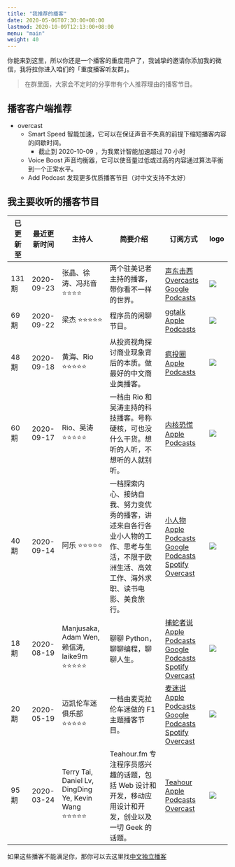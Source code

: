 ```yaml
---
title: "我推荐的播客"
date: 2020-05-06T07:30:00+08:00
lastmod: 2020-10-09T12:13:00+08:00
menu: "main"
weight: 40
---
```


你能来到这里，所以你还是一个播客的重度用户了，我诚挚的邀请你添加我的微信，我将拉你进入咱们的「重度播客听友群」。
>在群里面，大家会不定时的分享带有个人推荐理由的播客节目。

## 播客客户端推荐

+ overcast
  - Smart Speed 智能加速，它可以在保证声音不失真的前提下缩短播客内容的间歇时间。
    - 截止到 2020-10-09 ，为我累计智能加速超过 70 小时
  - Voice Boost 声音均衡器，它可以使音量过低或过高的内容通过算法平衡到一个正常水平。
  - Add Podcast 发现更多优质播客节目（对中文支持不太好）

## 我主要收听的播客节目

| 已更新至 | 最近更新时间 | 主持人 | 简要介绍 | 订阅方式 | logo |
| ---- | ---- | ---- | ---- | ---- | ---- |
|  131 期 | 2020-09-23 | 张晶、徐涛、冯兆音 ⭐⭐⭐⭐ | 两个驻美记者主持的播客，带你看不一样的世界。| [声东击西](http://www.etw.fm/rss) [Overcasts](https://overcast.fm/itunes1183662640) [Google Podcasts](https://playmusic.app.goo.gl/?ibi=com.google.PlayMusic&amp;isi=691797987&amp;ius=googleplaymusic&amp;apn=com.google.android.music&amp;link=https://play.google.com/music/m/Iwcjdodn4rhxotwfgn7xbihww2e?t%3D%25E5%25A3%25B0%25E4%25B8%259C%25E5%2587%25BB%25E8%25A5%25BF%26pcampaignid%3DMKT-na-all-co-pr-mu-pod-16) | [![](https://assets.fireside.fm/file/fireside-images/podcasts/images/8/8dd8a56f-9636-415a-8c00-f9ca6778e511/cover_small.jpg)](https://www.etw.fm/) |
| 69 期 | 2020-09-22 | 梁杰 ⭐⭐⭐⭐⭐ | 程序员的闲聊节目。| [ggtalk](https://talkcdn.swift.gg/static/rss.xml) [Apple Podcasts](https://podcasts.apple.com/cn/podcast/ggtalk/id1440443653) |[![](https://talk.swift.gg/static/logo.jpg)](https://talk.swift.gg/) |
| 48 期 | 2020-09-18 | 黄海、Rio ⭐⭐⭐⭐⭐ | 从投资视角探讨商业现象背后的本质。做最好的中文商业类播客。| [疯投圈](https://crazy.capital/feed) [Apple Podcasts](https://podcasts.apple.com/podcast/id1088178402) | [![](https://crazy.capital/assets/banner-cn-dark.svg)](https://crazy.capital/) |
| 60 期 | 2020-09-17 | Rio、吴涛 ⭐⭐⭐⭐⭐ | 一档由 Rio 和吴涛主持的科技播客。号称硬核，可也没什么干货。想听的人听，不想听的人就别听。| [内核恐慌](https://pan.icu/feed) [Apple Podcasts](https://itunes.apple.com/cn/podcast/id928916244)     | [![](https://pan.icu/assets/banner.panicu.svg)](https://pan.icu/) |
| 40 期 | 2020-09-14 | 阿乐 ⭐⭐⭐⭐⭐ | 一档探索内心、接纳自我、努力变优秀的播客，讲述来自各行各业小人物的工作、思考与生活，不限于欧洲生活、高效工作、海外求职、读书电影、美食旅行。| [小人物](https://anobody.im/podcast/rss.xml) [Apple Podcasts](https://podcasts.apple.com/cn/podcast/小人物/id1479851581?l=en) [Google Podcasts](https://podcasts.google.com/?feed=aHR0cHM6Ly9hbm9ib2R5LmltL3BvZGNhc3QvcnNzLnhtbA) [Spotify](https://open.spotify.com/show/1qizpC4DJSx5OtZwsDCaNu) [Overcast](https://overcast.fm/itunes1479851581)              | [![](https://static.anobody.im/images/banner.png)](https://anobody.im/about/) |
| 18 期 | 2020-08-19 | Manjusaka, Adam Wen, 赖信涛, laike9m ⭐⭐⭐⭐⭐ | 聊聊 Python，聊聊编程，聊聊人生。| [捕蛇者说](https://pythonhunter.org/episodes/feed.xml) [Apple Podcasts](https://podcasts.apple.com/podcast/id1460475182) [Google Podcasts](https://podcasts.google.com/?feed=aHR0cHM6Ly9weXRob25odW50ZXIub3JnL2VwaXNvZGVzL2ZlZWQueG1s) [Spotify](https://open.spotify.com/show/4qXfktuWS6Lin2AtMa62fc) [Overcast](https://overcast.fm/itunes1460475182)         | [![](https://i.typcdn.com/pythonhunter/8444690454_041962.png)](https://pythonhunter.org/) |
| 20 期 | 2020-05-19 | 迈凯伦车迷俱乐部 ⭐⭐⭐⭐⭐ | 一档由麦克拉伦车迷做的 F1 主题播客节目。| [麦迷说](https://undercut.xyz/episodes/feed.xml) [Apple Podcasts](https://podcasts.apple.com/podcast/id1456247699) [Google Podcasts](https://play.google.com/music/listen?u=0#/ps/Iuqa6mneujxkzq7vm63gr5exupu) [Spotify](https://open.spotify.com/show/3sfkJKsjeADZkZCnq55U1c?si=tqEPk5xSSUGSGmOprMKj0w) [Overcast](https://overcast.fm/p1210658-oDqDto)        |[![](https://i.typcdn.com/undercut/8444310948_981473.jpg)](https://mclarenfan.club/) |
| 95 期 | 2020-03-24 | Terry Tai, Daniel Lv, DingDing Ye, Kevin Wang ⭐⭐⭐⭐⭐ | Teahour.fm 专注程序员感兴趣的话题，包括 Web 设计和开发，移动应用设计和开发，创业以及一切 Geek 的话题。 | [Teahour](https://teahour.fm/rss) [Apple Podcasts](https://podcasts.apple.com/cn/podcast/teahour/id1486623337) [Overcast](https://overcast.fm/itunes1486623337/teahour) | [![](https://assets.fireside.fm/file/fireside-images/podcasts/images/6/635ad9f1-6ce0-4f31-84cf-030e0c949169/cover_small.jpg)](https://teahour.fm/) |

如果这些播客不能满足你，那你可以去这里找[中文独立播客](https://typlog.com/podlist/)
